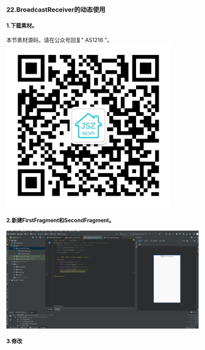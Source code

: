 ### 22.BroadcastReceiver的动态使用
#### 1.下载素材。
本节素材源码，请在公众号回复" AS1216 "。
![title](https://raw.githubusercontent.com/JSZNopi/JSZImage/master/gitnote/2019/10/30/WXCODE-1572446034519.jpeg)

#### 2.新建FirstFragment和SecondFragment。
![title](https://raw.githubusercontent.com/JSZNopi/JSZImage/master/gitnote/2019/12/16/1-1576479722241.gif)

#### 3.修改